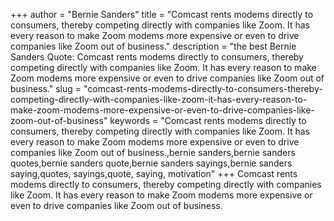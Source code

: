 +++
author = "Bernie Sanders"
title = "Comcast rents modems directly to consumers, thereby competing directly with companies like Zoom. It has every reason to make Zoom modems more expensive or even to drive companies like Zoom out of business."
description = "the best Bernie Sanders Quote: Comcast rents modems directly to consumers, thereby competing directly with companies like Zoom. It has every reason to make Zoom modems more expensive or even to drive companies like Zoom out of business."
slug = "comcast-rents-modems-directly-to-consumers-thereby-competing-directly-with-companies-like-zoom-it-has-every-reason-to-make-zoom-modems-more-expensive-or-even-to-drive-companies-like-zoom-out-of-business"
keywords = "Comcast rents modems directly to consumers, thereby competing directly with companies like Zoom. It has every reason to make Zoom modems more expensive or even to drive companies like Zoom out of business.,bernie sanders,bernie sanders quotes,bernie sanders quote,bernie sanders sayings,bernie sanders saying,quotes, sayings,quote, saying, motivation"
+++
Comcast rents modems directly to consumers, thereby competing directly with companies like Zoom. It has every reason to make Zoom modems more expensive or even to drive companies like Zoom out of business.
